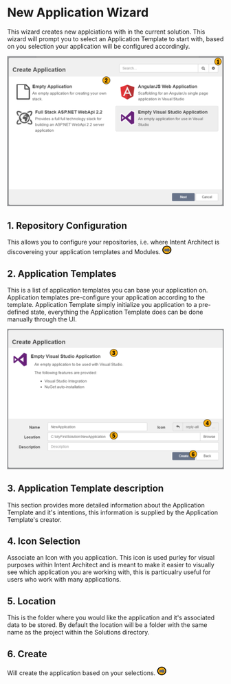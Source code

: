 # New Application Wizard

This wizard creates new applciations with in the current solution. This wizard will prompt you to select an Application Template to start with, based on you selection your application will be configured accordingly.

![Image of the Application Wizard Screen 1](../../images/UserManual/AddApplicationWizard1.png)

## 1. Repository Configuration
This allows you to configure your repositories, i.e. where Intent Architect is discovereing your application templates and Modules. [![Navigates to Repository Configuration](../../images/navigate.png "Navigates to Repository Configuration screen")](RepositoryConfiguration.md)

## 2. Application Templates
This is a list of application templates you can base your application on. Application templates pre-configure your application according to the template. Application Template simply initialize you application to a pre-defined state, everything the Application Template does can be done manually through the UI.

![Image of the Application Wizard Screen 2](../../images/UserManual/AddApplicationWizard2.png)

## 3. Application Template description
This section provides more detailed information about the Application Template and it's intentions, this information is supplied by the Application Template's creator.

## 4. Icon Selection
Associate an Icon with you application. This icon is used purley for visual purposes within Intent Architect and is meant to make it easier to visually see which application you are working with, this is particualry useful for users who work with many applications.

## 5. Location
This is the folder where you would like the application and it's associated data to be stored. By default the location will be a folder with the same name as the project within the Solutions directory.

## 6. Create
Will create the application based on your selections. [![Navigates to Application Configuration](../../images/navigate.png "Navigates to Application Configuration screen")](ApplicationScreen.md)